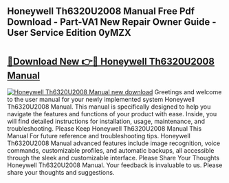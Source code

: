 ## Honeywell Th6320U2008 Manual Free Pdf Download - Part-VA1 New Repair Owner Guide - User Service Edition 0yMZX

# <h2><a href="http://bc39047.oget.top/?id=Honeywell+Th6320U2008+Manual">🔗Download New 👉🔴 Honeywell Th6320U2008 Manual</a></h2>

[![Honeywell Th6320U2008 Manual new download](https://i.imgur.com/5g1atiW.png)](http://bc39047.oget.top/?id=Honeywell+Th6320U2008+Manual)
Greetings and welcome to the user manual for your newly implemented system Honeywell Th6320U2008 Manual. This manual is specifically designed to help you navigate the features and functions of your product with ease. Inside, you will find detailed instructions for installation, usage, maintenance, and troubleshooting. Please Keep Honeywell Th6320U2008 Manual This Manual For future reference and troubleshooting tips. Honeywell Th6320U2008 Manual advanced features include image recognition, voice commands, customizable profiles, and automatic backups, all accessible through the sleek and customizable interface. Please Share Your Thoughts Honeywell Th6320U2008 Manual. Your feedback is invaluable to us. Please share your thoughts and suggestions.
